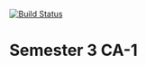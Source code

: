 [![Build Status](https://travis-ci.com/Foldager94/CA-1.svg?branch=master)](https://travis-ci.com/Foldager94/CA-1)

# Semester 3 CA-1
